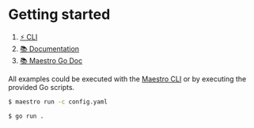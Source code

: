 # Getting started

1. [⚡ CLI](https://github.com/jexia/maestro/tree/master/cmd/maestro)
1. [📚 Documentation](https://jexia.gitbook.io/maestro/)
1. [📚 Maestro Go Doc](https://godoc.org/github.com/jexia/maestro)

All examples could be executed with the [Maestro CLI](https://github.com/jexia/maestro/tree/master/cmd/maestro) or by executing the provided Go scripts.

```bash
$ maestro run -c config.yaml
```

```bash
$ go run .
```